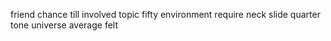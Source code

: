 friend chance till involved topic fifty environment require neck slide quarter tone universe average felt
